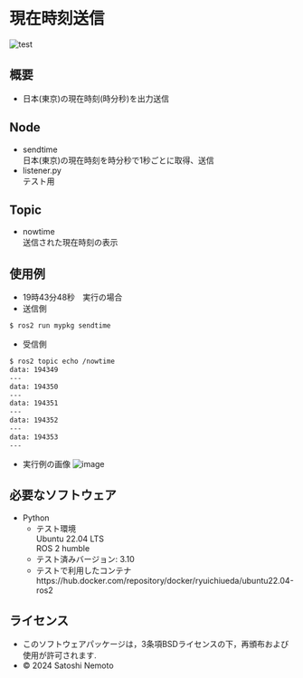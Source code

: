 # 現在時刻送信
![test](https://github.com/Lishi55/Ros2_demo/actions/workflows/test.yml/badge.svg)

## 概要
- 日本(東京)の現在時刻(時分秒)を出力送信

## Node
- sendtime<br>
  日本(東京)の現在時刻を時分秒で1秒ごとに取得、送信
- listener.py<br>
  テスト用

## Topic
- nowtime<br>
  送信された現在時刻の表示

## 使用例

- 19時43分48秒　実行の場合<br>
- 送信側
```bash
$ ros2 run mypkg sendtime
```
- 受信側
```bash
$ ros2 topic echo /nowtime
data: 194349
---
data: 194350
---
data: 194351
---
data: 194352
---
data: 194353
---
```

- 実行例の画像
![image](https://github.com/user-attachments/assets/af5bd492-e137-48e0-ba7a-fb67c9f25f62)


## 必要なソフトウェア
- Python
  - テスト環境　<br>
                Ubuntu 22.04 LTS<br>
                ROS 2 humble
  - テスト済みバージョン: 3.10
  - テストで利用したコンテナhttps://hub.docker.com/repository/docker/ryuichiueda/ubuntu22.04-ros2

## ライセンス
- このソフトウェアパッケージは，3条項BSDライセンスの下，再頒布および使用が許可されます.
- © 2024 Satoshi Nemoto
